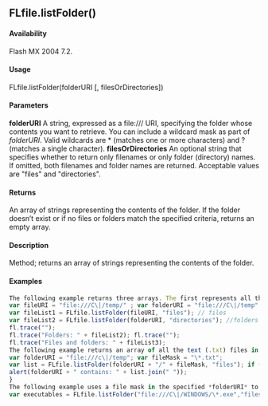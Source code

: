 ## FLfile.listFolder()

#### Availability

Flash MX 2004 7.2.

#### Usage

FLfile.listFolder(folderURI \[, filesOrDirectories\])

#### Parameters

**folderURI** A string, expressed as a file:/// URI, specifying the folder whose contents you want to retrieve. You can include a wildcard mask as part of *folderURI*. Valid wildcards are \* (matches one or more characters) and ? (matches a single character).
**filesOrDirectories** An optional string that specifies whether to return only filenames or only folder (directory) names. If omitted, both filenames and folder names are returned. Acceptable values are "files" and "directories".

#### Returns

An array of strings representing the contents of the folder. If the folder doesn’t exist or if no files or folders match the specified criteria, returns an empty array.

#### Description

Method; returns an array of strings representing the contents of the folder.

#### Examples

```javascript
The following example returns three arrays. The first represents all the files in the C:\\temp folder, the second represents all the folders in the C:\\temp folder, and the third represents the files and folders in the C:\\temp folder:
var fileURI = "file:///C\|/temp/" ; var folderURI = "file:///C\|/temp" ;
var fileList1 = FLfile.listFolder(fileURI, "files"); // files
var fileList2 = FLfile.listFolder(folderURI, "directories"); //folders var fileList3 = FLfile.listFolder(folderURI); //files and folders fl.trace("Files: " + fileList1);
fl.trace("");
fl.trace("Folders: " + fileList2); fl.trace("");
fl.trace("Files and folders: " + fileList3);
The following example returns an array of all the text (.txt) files in the temp folder and displays the list in an alert box:
var folderURI = "file:///c\|/temp"; var fileMask = "\*.txt";
var list = FLfile.listFolder(folderURI + "/" + fileMask, "files"); if (list) {
alert(folderURI + " contains: " + list.join(" "));
}
The following example uses a file mask in the specified *folderURI* to return the names of all the executable files in the Windows application folder:
var executables = FLfile.listFolder("file:///C\|/WINDOWS/\*.exe","files"); alert(executables.join("\\n"));

```